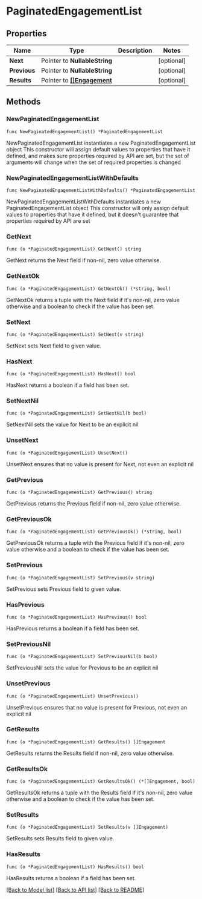 # PaginatedEngagementList

## Properties

Name | Type | Description | Notes
------------ | ------------- | ------------- | -------------
**Next** | Pointer to **NullableString** |  | [optional] 
**Previous** | Pointer to **NullableString** |  | [optional] 
**Results** | Pointer to [**[]Engagement**](Engagement.md) |  | [optional] 

## Methods

### NewPaginatedEngagementList

`func NewPaginatedEngagementList() *PaginatedEngagementList`

NewPaginatedEngagementList instantiates a new PaginatedEngagementList object
This constructor will assign default values to properties that have it defined,
and makes sure properties required by API are set, but the set of arguments
will change when the set of required properties is changed

### NewPaginatedEngagementListWithDefaults

`func NewPaginatedEngagementListWithDefaults() *PaginatedEngagementList`

NewPaginatedEngagementListWithDefaults instantiates a new PaginatedEngagementList object
This constructor will only assign default values to properties that have it defined,
but it doesn't guarantee that properties required by API are set

### GetNext

`func (o *PaginatedEngagementList) GetNext() string`

GetNext returns the Next field if non-nil, zero value otherwise.

### GetNextOk

`func (o *PaginatedEngagementList) GetNextOk() (*string, bool)`

GetNextOk returns a tuple with the Next field if it's non-nil, zero value otherwise
and a boolean to check if the value has been set.

### SetNext

`func (o *PaginatedEngagementList) SetNext(v string)`

SetNext sets Next field to given value.

### HasNext

`func (o *PaginatedEngagementList) HasNext() bool`

HasNext returns a boolean if a field has been set.

### SetNextNil

`func (o *PaginatedEngagementList) SetNextNil(b bool)`

 SetNextNil sets the value for Next to be an explicit nil

### UnsetNext
`func (o *PaginatedEngagementList) UnsetNext()`

UnsetNext ensures that no value is present for Next, not even an explicit nil
### GetPrevious

`func (o *PaginatedEngagementList) GetPrevious() string`

GetPrevious returns the Previous field if non-nil, zero value otherwise.

### GetPreviousOk

`func (o *PaginatedEngagementList) GetPreviousOk() (*string, bool)`

GetPreviousOk returns a tuple with the Previous field if it's non-nil, zero value otherwise
and a boolean to check if the value has been set.

### SetPrevious

`func (o *PaginatedEngagementList) SetPrevious(v string)`

SetPrevious sets Previous field to given value.

### HasPrevious

`func (o *PaginatedEngagementList) HasPrevious() bool`

HasPrevious returns a boolean if a field has been set.

### SetPreviousNil

`func (o *PaginatedEngagementList) SetPreviousNil(b bool)`

 SetPreviousNil sets the value for Previous to be an explicit nil

### UnsetPrevious
`func (o *PaginatedEngagementList) UnsetPrevious()`

UnsetPrevious ensures that no value is present for Previous, not even an explicit nil
### GetResults

`func (o *PaginatedEngagementList) GetResults() []Engagement`

GetResults returns the Results field if non-nil, zero value otherwise.

### GetResultsOk

`func (o *PaginatedEngagementList) GetResultsOk() (*[]Engagement, bool)`

GetResultsOk returns a tuple with the Results field if it's non-nil, zero value otherwise
and a boolean to check if the value has been set.

### SetResults

`func (o *PaginatedEngagementList) SetResults(v []Engagement)`

SetResults sets Results field to given value.

### HasResults

`func (o *PaginatedEngagementList) HasResults() bool`

HasResults returns a boolean if a field has been set.


[[Back to Model list]](../README.md#documentation-for-models) [[Back to API list]](../README.md#documentation-for-api-endpoints) [[Back to README]](../README.md)


